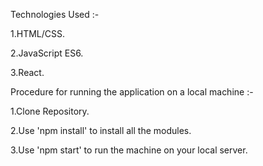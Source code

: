 Technologies Used :-

1.HTML/CSS.

2.JavaScript ES6.

3.React.

Procedure for running the application on a local machine :-

1.Clone Repository.

2.Use 'npm install' to install all the modules.

3.Use 'npm start' to run the machine on your local server.
